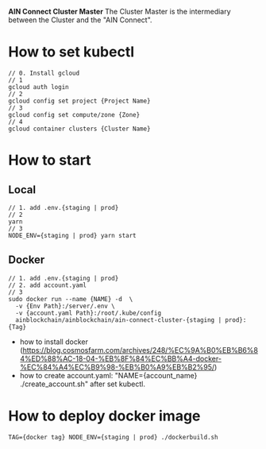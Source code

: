

**AIN Connect Cluster Master** The Cluster Master is the intermediary between the Cluster and the "AIN Connect".


# How to set kubectl
```
// 0. Install gcloud
// 1
gcloud auth login
// 2
gcloud config set project {Project Name}
// 3
gcloud config set compute/zone {Zone}
// 4
gcloud container clusters {Cluster Name}	
```

# How to start

## Local
```
// 1. add .env.{staging | prod}
// 2
yarn
// 3
NODE_ENV={staging | prod} yarn start
```

## Docker
```
// 1. add .env.{staging | prod}
// 2. add account.yaml
// 3
sudo docker run --name {NAME} -d  \
  -v {Env Path}:/server/.env \
  -v {account.yaml Path}:/root/.kube/config
  ainblockchain/ainblockchain/ain-connect-cluster-{staging | prod}:{Tag}
```
- how to install docker (https://blog.cosmosfarm.com/archives/248/%EC%9A%B0%EB%B6%84%ED%88%AC-18-04-%EB%8F%84%EC%BB%A4-docker-%EC%84%A4%EC%B9%98-%EB%B0%A9%EB%B2%95/)
- how to create account.yaml: "NAME={account_name} ./create_account.sh" after set kubectl.


# How to deploy docker image
```
TAG={docker tag} NODE_ENV={staging | prod} ./dockerbuild.sh 
```
